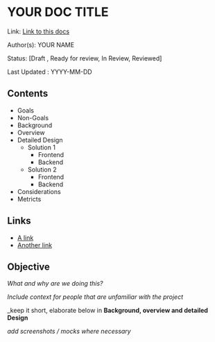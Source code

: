 <!-- Recommended reading -->
<!-- https://www.freecodecamp.org/news/how-to-write-a-good-software-design-document-66fcf019569c/ -->

# YOUR DOC TITLE
Link: [Link to this docs](#)

Author(s): YOUR NAME

Status: [Draft , Ready for review, In Review, Reviewed]

Last Updated : YYYY-MM-DD

## Contents

- Goals
- Non-Goals
- Background
- Overview
- Detailed Design
    - Solution 1
        - Frontend
        - Backend
    - Solution 2
        - Frontend
        - Backend
- Considerations
- Metricts

<!-- HERE ADD  link to articles, docs and others that help to make decisions-->
## Links

- [A link](#)
- [Another link](#)

## Objective

_What and why are we doing this?_

_Include context for people that are unfamiliar with the  project_

_keep it short, elaborate below in **Background, overview and detailed Design**

_add screenshots / mocks where necessary_